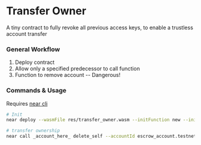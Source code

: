 # Transfer Owner

A tiny contract to fully revoke all previous access keys, to enable a trustless account transfer

### General Workflow

1. Deploy contract
2. Allow only a specified predecessor to call function
3. Function to remove account -- Dangerous!

### Commands & Usage

Requires [near cli]()

```bash
# Init
near deploy --wasmFile res/transfer_owner.wasm --initFunction new --initArgs '{"escrow": "escrow_account.testnet", "beneficiary": "otheraccount.testnet"}' --accountId YOUR_ACCOUNT.testnet

# transfer ownership
near call _account_here_ delete_self --accountId escrow_account.testnet
```